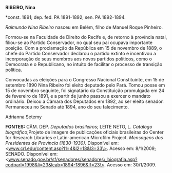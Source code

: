 **RIBEIRO, Nina**

\*const. 1891; dep. fed. PA 1891-1892; sen. PA 1892-1894.

*Raimundo Nina Ribeiro* nasceu em Belém, filho de Manuel Roque Pinheiro.

Formou-se na Faculdade de Direito do Recife e, de retorno à província
natal, filiou-se ao Partido Conservador, no qual seu pai ocupava
importante posição. Com a proclamação da República em 15 de novembro de
1889, o chefe do Partido Conservador declarou o partido extinto e
incentivou a incorporação de seus membros aos novos partidos políticos,
como o Democrata e o Republicano, no intuito de facilitar o processo de
transição política.

Convocadas as eleições para o Congresso Nacional Constituinte, em 15 de
setembro 1890 Nina Ribeiro foi eleito deputado pelo Pará. Tomou posse em
15 de novembro seguinte, foi signatário da Constituição promulgada em 24
de fevereiro de 1891, e a partir de junho passou a exercer o mandato
ordinário. Deixou a Câmara dos Deputados em 1892, ao ser eleito senador.
Permaneceu no Senado até 1894, ano do seu falecimento.

Adrianna Setemy

**FONTES:** CÂM. DEP. *Deputados brasileiros*; LEITE NETO, L. *Catálogo
biográfico*;Projeto de imagem de publicações oficiais brasileiras do
Center for Research Libraries e Latin-american Microfilm Project.
*Mensagens dos Presidentes de Província (1830-1930).* Disponível em:
\<www.crl.edu/content.asp?l1=4&l2=18&l3=33\>. Acesso em: 8/1/2009;
SENADO. Disponível em:
\<www.senado.gov.br/sf/senadores/senadores\_biografia.asp?codparl=1998&li=23&lcab=1894-1896&lf=23\>.
Acesso em: 30/1/2009.
